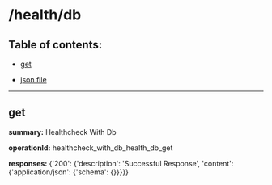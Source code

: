 # /health/db

## Table of contents:
- [get](#get)

- [json file](./_health_db.json)

---
<a name="get"></a>
## get

**summary:** Healthcheck With Db

**operationId:** healthcheck_with_db_health_db_get

**responses:** {'200': {'description': 'Successful Response', 'content': {'application/json': {'schema': {}}}}}

